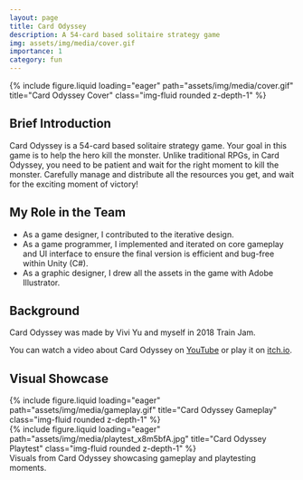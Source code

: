 ```yaml
---
layout: page
title: Card Odyssey
description: A 54-card based solitaire strategy game
img: assets/img/media/cover.gif
importance: 1
category: fun
---
```


<div class="row">
    <div class="col-sm mt-3 mt-md-0">
        {% include figure.liquid loading="eager" path="assets/img/media/cover.gif" title="Card Odyssey Cover" class="img-fluid rounded z-depth-1" %}
    </div>
</div>

## Brief Introduction

Card Odyssey is a 54-card based solitaire strategy game. Your goal in this game is to help the hero kill the monster. Unlike traditional RPGs, in Card Odyssey, you need to be patient and wait for the right moment to kill the monster. Carefully manage and distribute all the resources you get, and wait for the exciting moment of victory!

## My Role in the Team

- As a game designer, I contributed to the iterative design.
- As a game programmer, I implemented and iterated on core gameplay and UI interface to ensure the final version is efficient and bug-free within Unity (C#).
- As a graphic designer, I drew all the assets in the game with Adobe Illustrator.

## Background

Card Odyssey was made by Vivi Yu and myself in 2018 Train Jam.

You can watch a video about Card Odyssey on [YouTube](https://youtu.be/p1LZiM9yep4) or play it on [itch.io](https://viviyu.itch.io/card-odyssey).

## Visual Showcase

<div class="row">
    <div class="col-sm mt-3 mt-md-0">
        {% include figure.liquid loading="eager" path="assets/img/media/gameplay.gif" title="Card Odyssey Gameplay" class="img-fluid rounded z-depth-1" %}
    </div>
    <div class="col-sm mt-3 mt-md-0">
        {% include figure.liquid loading="eager" path="assets/img/media/playtest_x8m5bfA.jpg" title="Card Odyssey Playtest" class="img-fluid rounded z-depth-1" %}
    </div>
</div>
<div class="caption">
    Visuals from Card Odyssey showcasing gameplay and playtesting moments.
</div>
